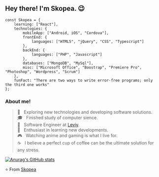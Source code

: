 <h2> Hey there! I'm Skopea. 😉 </h2>

```
const Skopea = {
    learning: ["React"],
    technologies: {
        mobileApp: ["Android, iOS", "Cordova"],
        frontEnd: {
            languages: ["HTML5", "jQuery", "CSS", "Typescript"]
        },
        backEnd: {
            languages: ["PHP", "Javascript"]
        },
        databases: ["MongoDB", "MySql"],
        misc: ["Microsoft Office", "Boostrap", "Premiere Pro", "Photoshop", "Wordpress", "Scrum"]
    },
    funFact: "There are two ways to write error-free programs; only the third one works"
};
```

<h3> About me! </h3>

> 🤔 &nbsp; Exploring new technologies and developing software solutions. <br>
> 🎓 &nbsp; Finished study of computer sience. <br>
> 🌊 &nbsp; Software Engineer at [Leviy](https://leviy.com/). <br>
> 🌱 &nbsp; Enthusiast in learning new developments. <br>
> 🎮 &nbsp; Watching anime and gaming is what I live for. <br>
> ☕ &nbsp; I believe a perfect cup of coffee can be the ultimate solution for any stress. <br>

[![Anurag's GitHub stats](https://github-readme-stats.vercel.app/api?username=Skopea&show_icons=true&theme=codeSTACKr&count_private=true)](https://media.tenor.com/Hntke7HWHhIAAAAC/wave-anime.gif)

⭐️ From [Skopea](https://github.com/Skopea)
